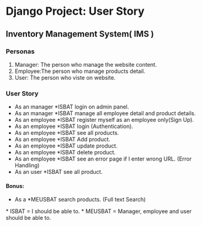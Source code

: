 # Django Project: User Story

## 	Inventory Management System( IMS )
### Personas

1. Manager: The person who manage the website content.
2. Employee:The person who manage products detail.
3. User: The person who viste on website.

### User Story

* As an manager *ISBAT login on admin panel.
* As an manager *ISBAT manage all employee detail and product details.
* As an employee *ISBAT register myself as an employee only(Sign Up).
* As an employee *ISBAT login (Authentication).
* As an employee *ISBAT see all products.
* As an employee *ISBAT Add product.
* As an employee *ISBAT update product.
* As an employee *ISBAT delete product.
* As an employee *ISBAT see an error page if I enter wrong URL. (Error Handling)
* As an user *ISBAT see all product.

#### Bonus:

* As a  *MEUSBAT search products. (Full text Search)

\* ISBAT = I should be able to.
\* MEUSBAT = Manager, employee and user should be able to.

